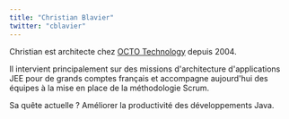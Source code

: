 ```yaml
---
title: "Christian Blavier"
twitter: "cblavier"
---
```


Christian est architecte chez [OCTO Technology](http://www.octo.com/)
depuis 2004.

Il intervient principalement sur des missions d'architecture
d'applications JEE pour de grands comptes français et accompagne
aujourd'hui des équipes à la mise en place de la méthodologie Scrum.

Sa quête actuelle ? Améliorer la productivité des développements Java.  
  